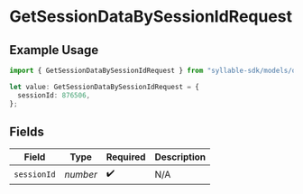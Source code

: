 # GetSessionDataBySessionIdRequest

## Example Usage

```typescript
import { GetSessionDataBySessionIdRequest } from "syllable-sdk/models/operations";

let value: GetSessionDataBySessionIdRequest = {
  sessionId: 876506,
};
```

## Fields

| Field              | Type               | Required           | Description        |
| ------------------ | ------------------ | ------------------ | ------------------ |
| `sessionId`        | *number*           | :heavy_check_mark: | N/A                |
